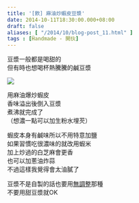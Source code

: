 ```yaml
---
title: '[飲] 麻油炒蝦皮豆漿'
date: 2014-10-11T18:30:00.000+08:00
draft: false
aliases: [ "/2014/10/blog-post_11.html" ]
tags : [Ḧandmade - 開伙]
---
```


豆漿一般都是喝甜的  
但有時也想喝杯熱騰騰的鹹豆漿  

![](/images/saltysoymilk.jpg)

用麻油爆炒蝦皮  
香味溢出後倒入豆漿  
煮沸就完成了  
（想濃一點可以加生粉水埋芡）  
  
蝦皮本身有鹹味所以不用特意加鹽  
如果習慣吃很濃味的就改用蝦米  
加上炒過的白芝麻會更香  
也可以加蔥油炸蒜  
不過這樣我覺得會太油膩了  
  
豆漿不是自製的話也要用[無調整](https://hidie.net/topvalusoymilk/)那種  
不要用甜豆漿就OK
